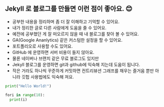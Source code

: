 ## Jekyll 로 블로그를 만들면 이런 점이 좋아요. :blush:

* 공부한 내용을 정리하며 좀 더 잘 이해하고 기억할 수 있어요.
* 내가 정리한 글로 다른 사람에게 도움을 줄 수 있어요.
* 예전에 공부했던 게 잘 떠오르지 않을 때 내 블로그를 찾아 볼 수 있어요.
* GA(Google Ananlytics) 같은 커스텀한 설정을 할 수 있어요.
* 포트폴리오로 사용할 수도 있어요. 
* GitHub 에 운영하면 서버 비용이 들지 않아요.
* 물론 네이버나 브랜치 같은 무료 블로그도 있지만 
* Jekyll 블로그를 운영하면 git과 github에 익숙해 지는데 도움이 됩니다.
* 작은 거라도 하나씩 꾸준하게 커밋하면 컨트리뷰션 그래프를 채우는 즐거움 뿐만 아니라 깃헙 사용법에도 익숙해 져요.

```python
print("Hello World!")

fori in range(10):
  print(i)
```

